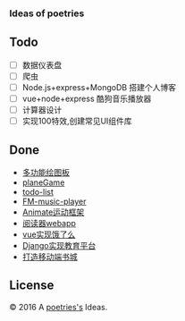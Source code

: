 ### Ideas of poetries


Todo
---

- [ ] 数据仪表盘
- [ ] 爬虫
- [ ] Node.js+express+MongoDB 搭建个人博客
- [ ] vue+node+express 酷狗音乐播放器
- [ ] 计算器设计
- [ ] 实现100特效,创建常见UI组件库

Done
---

- [多功能绘图板](https://github.com/poetries/drawing-board)
- [planeGame](https://github.com/poetries/plane)
- [todo-list](https://github.com/poetries/todo-list)
- [FM-music-player](https://github.com/poetries/music-player)
- [Animate运动框架](https://github.com/poetries/Animate)
- [阅读器webapp](https://github.com/poetries/webapp-reader)
- [vue实现饿了么](https://github.com/poetries/vue-ele)
- [Django实现教育平台](https://github.com/poetries/Django-shop)
- [打造移动端书城](https://github.com/poetries/bookstore)

License
---

© 2016 A [poetries's](http://blog.poetries.top) Ideas.
